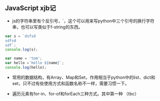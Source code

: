 ## JavaScript xjb记

- js的字符串里有个反引号，\`，这个可以用来写python中三个引号的换行字符串，也可以写类似于f-string的东西。

```javascript
var s = `dsfsd
sdfsd
sdf`;
console.log(s);

var name = 'tom';
var hello =`hello ${name}`;
console.log(hello);
```

- 常用的数据结构，有Array、Map和Set，作用相当于python中的list、dict和set，只不过有些使用方式和函数名称不一样，需要习惯一下。

- 遍历元素有for-in、for-of和forEach三种方式。其中第一种
（tbc）

